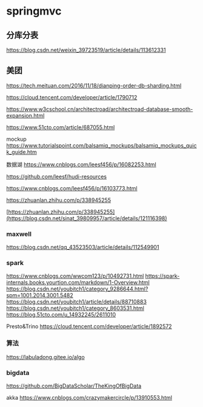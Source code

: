 # springmvc
## 分库分表
https://blog.csdn.net/weixin_39723519/article/details/113612331
## 美团
https://tech.meituan.com/2016/11/18/dianping-order-db-sharding.html


https://cloud.tencent.com/developer/article/1790712

https://www.w3cschool.cn/architectroad/architectroad-database-smooth-expansion.html

https://www.51cto.com/article/687055.html

mockup
https://www.tutorialspoint.com/balsamiq_mockups/balsamiq_mockups_quick_guide.htm

数据湖
https://www.cnblogs.com/leesf456/p/16082253.html

https://github.com/leesf/hudi-resources

https://www.cnblogs.com/leesf456/p/16103773.html

https://zhuanlan.zhihu.com/p/338945255

[https://zhuanlan.zhihu.com/p/338945255](https://blog.csdn.net/sinat_39809957/article/details/121116398)

### maxwell
https://blog.csdn.net/qq_43523503/article/details/112549901

### spark
https://www.cnblogs.com/wwcom123/p/10492731.html
https://spark-internals.books.yourtion.com/markdown/1-Overview.html
https://blog.csdn.net/youbitch1/category_9286644.html?spm=1001.2014.3001.5482
https://blog.csdn.net/youbitch1/article/details/88710883
https://blog.csdn.net/youbitch1/category_8603531.html
https://blog.51cto.com/u_14932245/2611010


Presto&Trino
https://cloud.tencent.com/developer/article/1892572

### 算法
https://labuladong.gitee.io/algo

### bigdata
https://github.com/BigDataScholar/TheKingOfBigData

akka
https://www.cnblogs.com/crazymakercircle/p/13910553.html



